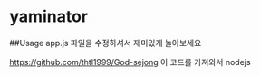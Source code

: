 # yaminator

##Usage
app.js 파일을 수정하셔서 재미있게 놀아보세요

https://github.com/thtl1999/God-sejong 이 코드를 가져와서 nodejs
